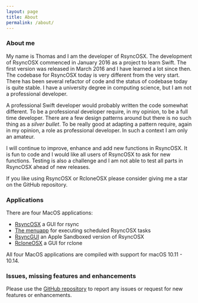 ```yaml
---
layout: page
title: About
permalink: /about/
---
```

### About me

My name is Thomas and I am the developer of RsyncOSX. The development of RsyncOSX commenced in January 2016 as a project to learn Swift. The first version was released in March 2016 and I have learned a lot since then. The codebase for RsyncOSX today is very different from the very start. There has been several refactor of code and the status of codebase today is quite stable. I have a university degree in computing science, but I am not a professional developer.

A professional Swift developer would probably written the code somewhat different. To be a professional developer require, in my opinion, to be a full time developer. There are a few design patterns around but there is no such thing as a *silver bullet*. To be really good at adapting a pattern require, again in my opinion, a role as professional developer. In such a context I am only an amateur.

I will continue to improve, enhance and add new functions in RsyncOSX. It is fun to code and I would like all users of RsyncOSX to ask for new functions. Testing is also a challenge and I am not able to test all parts in RsyncOSX ahead of new releases.

If you like using RsyncOSX or RcloneOSX please consider giving me a star on the GitHub repository.  

### Applications

There are four MacOS applications:

- [RsyncOSX](/AboutRsyncOSX) a GUI for rsync
- [The menuapp](/Menuapp) for executing scheduled RsyncOSX tasks
- [RsyncGUI](/RsyncGUIChangelog) an Apple Sandboxed version of RsyncOSX
- [RcloneOSX](https://github.com/rsyncOSX/rcloneosx) a GUI for rclone

All four MacOS applications are compiled with support for macOS 10.11 - 10.14.

### Issues, missing features and enhancements

Please use the [GitHub repository](https://github.com/rsyncOSX/RsyncOSX) to report any issues or request for new features or enhancements.
